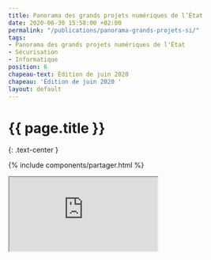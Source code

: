 ```yaml
---
title: Panorama des grands projets numériques de l’État
date: 2020-06-30 15:58:00 +02:00
permalink: "/publications/panorama-grands-projets-si/"
tags:
- Panorama des grands projets numériques de l'État
- Sécurisation
- Informatique
position: 6
chapeau-text: Édition de juin 2020
chapeau: 'Édition de juin 2020 '
layout: default
---
```


# {{ page.title }}
{: .text-center }

<!-- 
changer pour : {: .text-center .padding-vertical-3} 
-->

<!-- 
texte du chapeau 
{: .grid-container .lead .chapeau .page-mere } 
-->

{% include components/partager.html %}


<div class="responsive-embed iframe">
  <iframe class="no-border" src="https://disic.github.io/panorama/" allowfullscreen></iframe>
</div>
